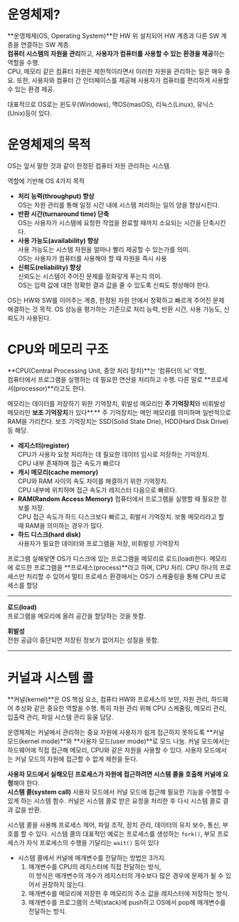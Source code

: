# 운영체제?

**운영체제(OS, Operating System)**란 HW 위 설치되어 HW 계층과 다른 SW 계층을 연결하는 SW 계층.  
**컴퓨터 시스템의 자원을 관리**하고, **사용자가 컴퓨터를 사용할 수 있는 환경을 제공**하는 역할을 수행.  
CPU, 메모리 같은 컴퓨터 자원은 제한적이라면서 이러한 자원을 관리하는 일은 매우 중요. 또한, 사용자와 컴퓨터 간 인터페이스를 제공해 사용자가 컴퓨터를 편리하게 사용할 수 있는 환경 제공.   

대표적으로 OS로는 윈도우(Windows), 맥OS(masOS), 리눅스(Linux), 유닉스(Unix)등이 있다.

# 운영체제의 목적

OS는 앞서 말한 것과 같이 한정된 컴퓨터 자원 관리하는 시스템.  

역할에 기반해 OS 4가지 목적

- **처리 능력(throughput) 향상**  
OS는 자원 관리를 통해 일정 시간 내에 시스템 처리하는 일의 양을 향상시킨다.
- **반환 시간(turnaround time) 단축**  
OS는 사용자가 시스템에 요청한 작업을 완료할 때까지 소요되는 시간을 단축시킨다.
- **사용 가능도(availability) 향상**  
사용 가능도는 시스템 자원을 얼마나 빨리 제공할 수 있는가를 의미.  
OS는 사용자가 컴퓨터를 사용해야 할 때 자원을 즉시 사용
- **신뢰도(reliability) 향상**  
신뢰도는 시스템이 주어진 문제를 정화갛게 푸는지 의미.  
OS는 입력 값에 대한 정확한 결과 값을 줄 수 있도록 신뢰도 향상해야 한다.

OS는 HW와 SW를 이어주는 계층, 한정된 자원 안에서 정확하고 빠르게 주어진 문제 해결하는 것 목적. OS 성능을 평가하는 기준으로 처리 능력, 반환 시간, 사용 가능도, 신뢰도가 사용된다.

# CPU와 메모리 구조

**CPU(Central Processing Unit, 중앙 처리 장치)**는 ‘컴퓨터의 뇌’ 역할,  
컴퓨터에서 프로그램을 실행하는 데 필요한 연산을 처리하고 수행. 다른 말로 **프로세서(processor)**라고도 한다.

메모리는 데이터를 저장하기 위한 기억장치, 휘발성 메모리인 **주 기억장치**와 비휘발성 메모리인 **보조 기억장치**가 있다**.** 주 기억장치는 메인 메모리를 의미하며 일반적으로 RAM을 가리킨다. 보조 기억장치는 SSD(Solid State Drie), HDD(Hard Disk Drive)등 해당.

- **레지스터(register)**  
CPU가 사용자 요청 처리하는 데 필요한 데이터 임시로 저장하는 기억장치.  
CPU 내부 존재하며 접근 속도가 빠르다
- **캐시 메모리(cache memory)**  
CPU와 RAM 사이의 속도 차이를 해결하기 위한 기억장치.  
CPU 내부에 위치하며 접근 속도가 레지스터 다음으로 빠르다.
- **RAM(Random Access Memory)**
컴퓨터에서 프로그램을 실행할 때 필요한 정보를 저장.  
CPU 접근 속도가 하드 디스크보다 빠르고, 휘발서 기억장치. 보통 메모리라고 할 때 RAM을 의미하는 경우가 많다.
- **하드 디스크(hard disk)**  
사용자가 필요한 데이터와 프로그램을 저장, 비휘발성 기억장치

프로그램 실해앟면 OS가 디스크에 있는 프로그램을 메모리로 로드(load)한다. 메모리에 로드한 프로그램을 **프로세스(process)**라고 하며, CPU 처리. CPU 하나의 프로세스만 처리할 수 있어서 멀티 프로세스 환경에서는 OS가 스케줄링을 통해 CPU 프로세스를 할당

---

**로드(load)**  
프로그램을 메모리에 올려 공간을 할당하는 것을 뜻함.

**휘발성**   
전원 공급이 중단되면 저장된 정보가 없어지는 성질을 뜻함.

---

# 커널과 시스템 콜

**커널(kernel)**은 OS 핵심 요소, 컴퓨터 HW와 프로세스의 보안, 자원 관리, 하드웨어 추상화 같은 중요한 역할을 수행. 특히 자원 관리 위해 CPU 스케줄링, 메모리 관리, 입출력 관리, 파일 시스템 관리 둥울 담당.

운영체제는 커널에서 관리하는 중요 자원에 사용자가 쉽게 접근하지 못하도록 **커널 모드(kernel mode)**와 **사용자 모드(user mode)**로 모드 나눔. 커널 모드에서는 하드웨어에 직접 접근해 메모리, CPU와 같은 자원을 사용할 수 있다. 사용자 모드에서는 커널 모드의 자원에 접근할 수 없게 제한을 둔다.

**사용자 모드에서 실해오딘 프로세스가 자원에 접근하려면 시스템 콜을 호출해 커널에 요청**해야 한다.  
**시스템 콜(system call)** 사용자 모드에서 커널 모드에 접근해 필요한 기능을 수행할 수 있게 하는 시스템 함수. 커널은 시스템 콜로 받은 요청을 처리한 후 다시 시스템 콜로 결과 값을 반환.

시스템 콜을 사용해 프로세스 제어, 파일 조작, 장치 관리, 데이터의 유지 보수, 통신, 부호를 할 수 있다. 시스템 콜의 대표적인 예로는 프로세스를 생성하는 `fork()`, 부모 프로세스가 자식 프로세스의 수행을 기달리는 `wait()` 등이 있다

- 시스템 콜에서 커널에 매개변수를 전달하는 방법은 3가지.
    1. 매개변수를 CPU의 레지스터에 직접 전달하는 방식,  
    이 방식은 매개변수의 개수가 레지스터의 개수보다 많은 경우에 문제가 될 수 있어서 권장하지 않는다.
    2. 매개변수를 메모리에 저장한 후 메모리의 주소 값을 레지스터에 저장하는 방식.
    3. 매개변수를 프로그램의 스택(stack)에 push하고 OS에서 pop해 매개변수를 전달하는 방식.